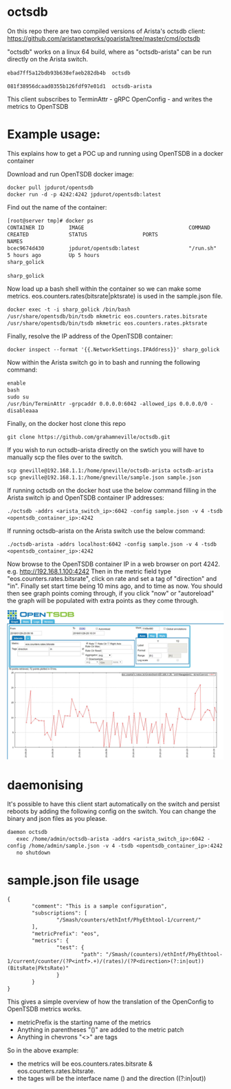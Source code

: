 # octsdb

On this repo there are two compiled versions of Arista's octsdb client: https://github.com/aristanetworks/goarista/tree/master/cmd/octsdb

"octsdb" works on a linux 64 build, where as "octsdb-arista" can be run directly on the Arista switch.

`ebad7ff5a12bdb93b638efaeb282db4b  octsdb`

`081f38956dcaad0355b126fdf97e01d1  octsdb-arista`

This client subscribes to TerminAttr - gRPC OpenConfig - and writes the metrics to OpenTSDB

# Example usage:

This explains how to get a POC up and running using OpenTSDB in a docker container

Download and run OpenTSDB docker image:

```
docker pull jpdurot/opentsdb
docker run -d -p 4242:4242 jpdurot/opentsdb:latest
```

Find out the name of the container:

```
[root@server tmp]# docker ps
CONTAINER ID        IMAGE                                  COMMAND                  CREATED             STATUS                  PORTS                                                           NAMES
bcec9674d430        jpdurot/opentsdb:latest                "/run.sh"                5 hours ago         Up 5 hours                                                                              sharp_golick
                                                            sharp_golick
```

Now load up a bash shell within the container so we can make some metrics. eos.counters.rates(bitsrate|pktsrate) is used in the sample.json file. 

```
docker exec -t -i sharp_golick /bin/bash
/usr/share/opentsdb/bin/tsdb mkmetric eos.counters.rates.bitsrate
/usr/share/opentsdb/bin/tsdb mkmetric eos.counters.rates.pktsrate
```

Finally, resolve the IP address of the OpenTSDB container:

```
docker inspect --format '{{.NetworkSettings.IPAddress}}' sharp_golick
```

Now within the Arista switch go in to bash and running the following command:

```
enable
bash
sudo su
/usr/bin/TerminAttr -grpcaddr 0.0.0.0:6042 -allowed_ips 0.0.0.0/0 -disableaaa
```

Finally, on the docker host clone this repo

```
git clone https://github.com/grahamneville/octsdb.git
```

If you wish to run octsdb-arista directly on the swtich you will have to manually scp the files over to the switch.

```
scp gneville@192.168.1.1:/home/gneville/octsdb-arista octsdb-arista
scp gneville@192.168.1.1:/home/gneville/sample.json sample.json
```


If running octsdb on the docker host use the below command filling in the Arista switch ip and OpenTSDB container IP addresses:

```
./octsdb -addrs <arista_switch_ip>:6042 -config sample.json -v 4 -tsdb <opentsdb_container_ip>:4242
```

If running octsdb-arista on the Arista switch use the below command:

```
./octsdb-arista -addrs localhost:6042 -config sample.json -v 4 -tsdb <opentsdb_container_ip>:4242
```


Now browse to the OpenTSDB container IP in a web browser on port 4242. e.g. http://192.168.1.100:4242
Then in the metric field type "eos.counters.rates.bitsrate", click on rate and set a tag of "direction" and "in".
Finally set start time being 10 mins ago, and to time as now. 
You should then see graph points coming through, if you click "now" or "autoreload" the graph will be populated with extra points as they come through.

![jpg](tsdbexample.JPG)



# daemonising

It's possible to have this client start automatically on the switch and persist reboots by adding the following config on the switch.
You can change the binary and json files as you please.

```
daemon octsdb
   exec /home/admin/octsdb-arista -addrs <arista_switch_ip>:6042 -config /home/admin/sample.json -v 4 -tsdb <opentsdb_container_ip>:4242
   no shutdown
```



# sample.json file usage

```
{
        "comment": "This is a sample configuration",
        "subscriptions": [
                "/Smash/counters/ethIntf/PhyEthtool-1/current/"
        ],
        "metricPrefix": "eos",
        "metrics": {
                "test": {
                        "path": "/Smash/(counters)/ethIntf/PhyEthtool-1/current/counter/(?P<intf>.+)/(rates)/(?P<direction>(?:in|out))(BitsRate|PktsRate)"
                }
        }
}
```

This gives a simple overview of how the translation of the OpenConfig to OpenTSDB metrics works.

 - metricPrefix is the starting name of the metrics
 - Anything in parentheses "()" are added to the metric patch
 - Anything in chevrons "<>" are tags

So in the above example:
 - the metrics will be eos.counters.rates.bitsrate & eos.counters.rates.bitsrate.
 - the tages will be the interface name (<intf>) and the direction (<direction>(?:in|out))
